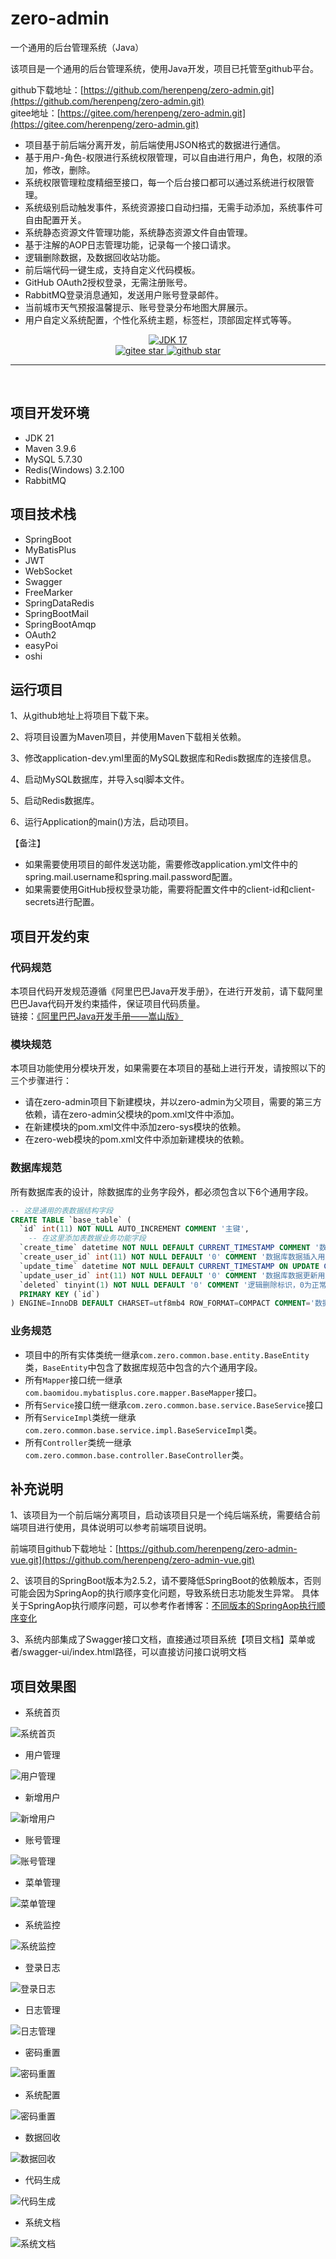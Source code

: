 # zero-admin
一个通用的后台管理系统（Java）

该项目是一个通用的后台管理系统，使用Java开发，项目已托管至github平台。

github下载地址：[https://github.com/herenpeng/zero-admin.git](https://github.com/herenpeng/zero-admin.git)  
gitee地址：[https://gitee.com/herenpeng/zero-admin.git](https://gitee.com/herenpeng/zero-admin.git)

- 项目基于前后端分离开发，前后端使用JSON格式的数据进行通信。
- 基于用户-角色-权限进行系统权限管理，可以自由进行用户，角色，权限的添加，修改，删除。
- 系统权限管理粒度精细至接口，每一个后台接口都可以通过系统进行权限管理。
- 系统级别启动触发事件，系统资源接口自动扫描，无需手动添加，系统事件可自由配置开关。
- 系统静态资源文件管理功能，系统静态资源文件自由管理。
- 基于注解的AOP日志管理功能，记录每一个接口请求。
- 逻辑删除数据，及数据回收站功能。
- 前后端代码一键生成，支持自定义代码模板。
- GitHub OAuth2授权登录，无需注册账号。
- RabbitMQ登录消息通知，发送用户账号登录邮件。
- 当前城市天气预报温馨提示、账号登录分布地图大屏展示。
- 用户自定义系统配置，个性化系统主题，标签栏，顶部固定样式等等。


<p align="center">
	<a target="_blank" href="https://www.oracle.com/java/technologies/downloads/#java17">
		<img src="https://img.shields.io/badge/JDK-17-green.svg" alt="JDK 17" />
	</a>
	<br />
	<a target="_blank" href='https://gitee.com/herenpeng/zero-admin'>
		<img src='https://gitee.com/herenpeng/zero-admin/badge/star.svg' alt='gitee star'/>
	</a>
	<a target="_blank" href='https://github.com/herenpeng/zero-admin'>
		<img src="https://img.shields.io/github/stars/herenpeng/zero-admin.svg?logo=github" alt="github star"/>
	</a>
</p>
<hr/>

<br/>


## 项目开发环境
- JDK 21
- Maven 3.9.6
- MySQL 5.7.30
- Redis(Windows) 3.2.100
- RabbitMQ

## 项目技术栈
- SpringBoot
- MyBatisPlus
- JWT
- WebSocket
- Swagger
- FreeMarker
- SpringDataRedis
- SpringBootMail
- SpringBootAmqp
- OAuth2
- easyPoi
- oshi

## 运行项目
1、从github地址上将项目下载下来。

2、将项目设置为Maven项目，并使用Maven下载相关依赖。

3、修改application-dev.yml里面的MySQL数据库和Redis数据库的连接信息。

4、启动MySQL数据库，并导入sql脚本文件。

5、启动Redis数据库。

6、运行Application的main()方法，启动项目。

【备注】

- 如果需要使用项目的邮件发送功能，需要修改application.yml文件中的spring.mail.username和spring.mail.password配置。
- 如果需要使用GitHub授权登录功能，需要将配置文件中的client-id和client-secrets进行配置。

## 项目开发约束

### 代码规范

本项目代码开发规范遵循《阿里巴巴Java开发手册》，在进行开发前，请下载阿里巴巴Java代码开发约束插件，保证项目代码质量。  
链接：[《阿里巴巴Java开发手册——嵩山版》](https://github.com/alibaba/p3c)

### 模块规范

本项目功能使用分模块开发，如果需要在本项目的基础上进行开发，请按照以下的三个步骤进行：
- 请在zero-admin项目下新建模块，并以zero-admin为父项目，需要的第三方依赖，请在zero-admin父模块的pom.xml文件中添加。
- 在新建模块的pom.xml文件中添加zero-sys模块的依赖。
- 在zero-web模块的pom.xml文件中添加新建模块的依赖。

### 数据库规范

所有数据库表的设计，除数据库的业务字段外，都必须包含以下6个通用字段。
```sql
-- 这是通用的表数据结构字段
CREATE TABLE `base_table` (
  `id` int(11) NOT NULL AUTO_INCREMENT COMMENT '主键',
	-- 在这里添加表数据业务功能字段
  `create_time` datetime NOT NULL DEFAULT CURRENT_TIMESTAMP COMMENT '数据库数据插入时间',
  `create_user_id` int(11) NOT NULL DEFAULT '0' COMMENT '数据库数据插入用户主键',
  `update_time` datetime NOT NULL DEFAULT CURRENT_TIMESTAMP ON UPDATE CURRENT_TIMESTAMP COMMENT '数据库数据更新时间',
  `update_user_id` int(11) NOT NULL DEFAULT '0' COMMENT '数据库数据更新用户主键',
  `deleted` tinyint(1) NOT NULL DEFAULT '0' COMMENT '逻辑删除标识，0为正常，1为逻辑删除，默认为0',
  PRIMARY KEY (`id`)
) ENGINE=InnoDB DEFAULT CHARSET=utf8mb4 ROW_FORMAT=COMPACT COMMENT='数据库基本表';
```
### 业务规范

- 项目中的所有实体类统一继承`com.zero.common.base.entity.BaseEntity`类，`BaseEntity`中包含了数据库规范中包含的六个通用字段。
- 所有`Mapper`接口统一继承`com.baomidou.mybatisplus.core.mapper.BaseMapper`接口。
- 所有`Service`接口统一继承`com.zero.common.base.service.BaseService`接口
- 所有`ServiceImpl`类统一继承`com.zero.common.base.service.impl.BaseServiceImpl`类。
- 所有`Controller`类统一继承`com.zero.common.base.controller.BaseController`类。

## 补充说明

1、该项目为一个前后端分离项目，启动该项目只是一个纯后端系统，需要结合前端项目进行使用，具体说明可以参考前端项目说明。

前端项目github下载地址：[https://github.com/herenpeng/zero-admin-vue.git](https://github.com/herenpeng/zero-admin-vue.git)


2、该项目的SpringBoot版本为2.5.2，请不要降低SpringBoot的依赖版本，否则可能会因为SpringAop的执行顺序变化问题，导致系统日志功能发生异常。
具体关于SpringAop执行顺序问题，可以参考作者博客：[不同版本的SpringAop执行顺序变化](https://blog.csdn.net/qq_45193304/article/details/109430545)

3、系统内部集成了Swagger接口文档，直接通过项目系统【项目文档】菜单或者/swagger-ui/index.html路径，可以直接访问接口说明文档


## 项目效果图

- 系统首页

![系统首页](./assets/image/01.png)

- 用户管理

![用户管理](./assets/image/02.png)

- 新增用户

![新增用户](./assets/image/03.png)

- 账号管理

![账号管理](./assets/image/09.png)

- 菜单管理

![菜单管理](./assets/image/04.png)

- 系统监控

![系统监控](./assets/image/05.png)

- 登录日志

![登录日志](./assets/image/10.png)

- 日志管理

![日志管理](./assets/image/06.png)

- 密码重置

![密码重置](./assets/image/07.png)

- 系统配置

![密码重置](./assets/image/13.png)

- 数据回收

![数据回收](./assets/image/11.png)

- 代码生成

![代码生成](./assets/image/12.png)

- 系统文档

![系统文档](./assets/image/08.png)
